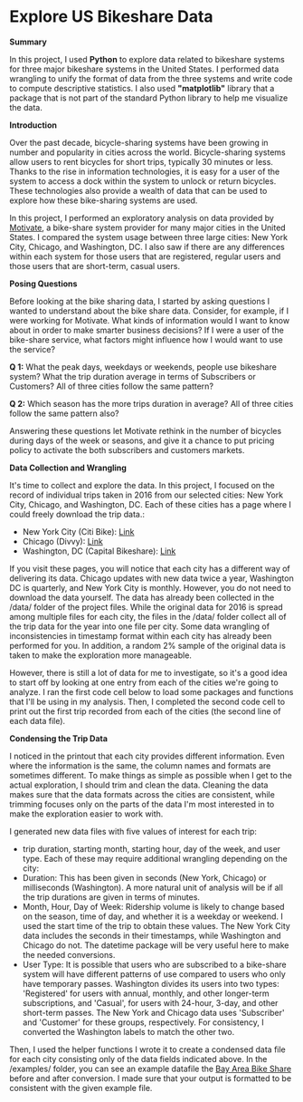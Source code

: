 # Explore US Bikeshare Data

**Summary**

In this project, I used **Python** to explore data related to bikeshare systems for three major bikeshare systems in the United States. I  performed data wrangling to unify the format of data from the three systems and write code to compute descriptive statistics. I also used **&quot;matplotlib&quot;** library that a package that is not part of the standard Python library to help me visualize the data.

**Introduction**

Over the past decade, bicycle-sharing systems have been growing in number and popularity in cities across the world. Bicycle-sharing systems allow users to rent bicycles for short trips, typically 30 minutes or less. Thanks to the rise in information technologies, it is easy for a user of the system to access a dock within the system to unlock or return bicycles. These technologies also provide a wealth of data that can be used to explore how these bike-sharing systems are used.

In this project, I performed an exploratory analysis on data provided by [Motivate](https://www.motivateco.com/), a bike-share system provider for many major cities in the United States. I compared the system usage between three large cities: New York City, Chicago, and Washington, DC. I also saw if there are any differences within each system for those users that are registered, regular users and those users that are short-term, casual users.

**Posing Questions**

Before looking at the bike sharing data, I started by asking questions I wanted to understand about the bike share data. Consider, for example, if I were working for  Motivate. What kinds of information would I want to know about in order to make smarter business decisions? If I were a user of the bike-share service, what factors might influence how I would want to use the service?

**Q 1:** What the peak days, weekdays or weekends, people use bikeshare system? What the trip duration average in terms of Subscribers or Customers? All of three cities follow the same pattern?

**Q 2:** Which season has the more trips duration in average? All of three cities follow the same pattern also?

Answering these questions let Motivate rethink in the number of bicycles during days of the week or seasons, and give it a chance to put pricing policy to activate the both subscribers and customers markets.

**Data Collection and Wrangling**

It&#39;s time to collect and explore the data. In this project, I focused on the record of individual trips taken in 2016 from our selected cities: New York City, Chicago, and Washington, DC. Each of these cities has a page where I could freely download the trip data.:

- New York City (Citi Bike): [Link](https://www.citibikenyc.com/system-data)
- Chicago (Divvy): [Link](https://www.divvybikes.com/system-data)
- Washington, DC (Capital Bikeshare): [Link](https://www.capitalbikeshare.com/system-data)

If you visit these pages, you will notice that each city has a different way of delivering its data. Chicago updates with new data twice a year, Washington DC is quarterly, and New York City is monthly. However, you do not need to download the data yourself. The data has already been collected in the /data/ folder of the project files. While the original data for 2016 is spread among multiple files for each city, the files in the /data/ folder collect all of the trip data for the year into one file per city. Some data wrangling of inconsistencies in timestamp format within each city has already been performed for you. In addition, a random 2% sample of the original data is taken to make the exploration more manageable.

However, there is still a lot of data for me to investigate, so it&#39;s a good idea to start off by looking at one entry from each of the cities we&#39;re going to analyze. I ran the first code cell below to load some packages and functions that I&#39;ll be using in my analysis. Then, I completed the second code cell to print out the first trip recorded from each of the cities (the second line of each data file).

**Condensing the Trip Data**

I noticed in the printout that each city provides different information. Even where the information is the same, the column names and formats are sometimes different. To make things as simple as possible when I get to the actual exploration, I should trim and clean the data. Cleaning the data makes sure that the data formats across the cities are consistent, while trimming focuses only on the parts of the data I&#39;m most interested in to make the exploration easier to work with.

I generated new data files with five values of interest for each trip:

- trip duration, starting month, starting hour, day of the week, and user type. Each of these may require additional wrangling depending on the city:
- Duration: This has been given in seconds (New York, Chicago) or milliseconds (Washington). A more natural unit of analysis will be if all the trip durations are given in terms of minutes.
- Month, Hour, Day of Week: Ridership volume is likely to change based on the season, time of day, and whether it is a weekday or weekend. I used the start time of the trip to obtain these values. The New York City data includes the seconds in their timestamps, while Washington and Chicago do not. The datetime package will be very useful here to make the needed conversions.
- User Type: It is possible that users who are subscribed to a bike-share system will have different patterns of use compared to users who only have temporary passes. Washington divides its users into two types: &#39;Registered&#39; for users with annual, monthly, and other longer-term subscriptions, and &#39;Casual&#39;, for users with 24-hour, 3-day, and other short-term passes. The New York and Chicago data uses &#39;Subscriber&#39; and &#39;Customer&#39; for these groups, respectively. For consistency, I converted the Washington labels to match the other two.

Then, I used the helper functions I wrote it to create a condensed data file for each city consisting only of the data fields indicated above. In the /examples/ folder, you can see an example datafile the [Bay Area Bike Share](http://www.bayareabikeshare.com/open-data) before and after conversion. I made sure that your output is formatted to be consistent with the given example file.
